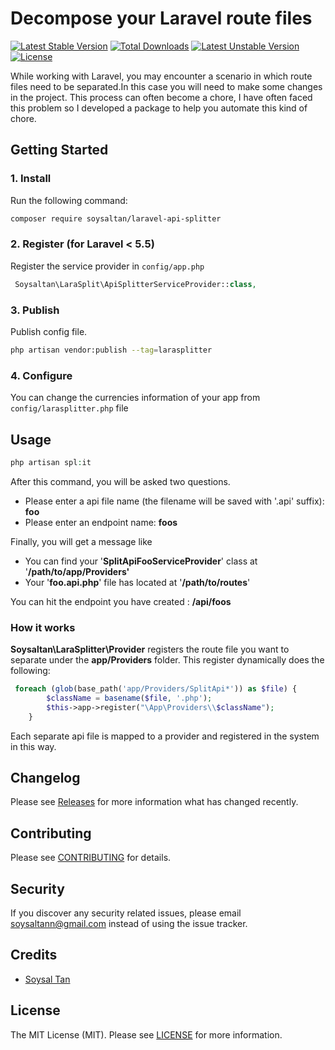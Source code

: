 # Decompose your Laravel route files

[![Latest Stable Version](https://poser.pugx.org/soysaltan/larasplitter/v)](//packagist.org/packages/soysaltan/larasplitter) [![Total Downloads](https://poser.pugx.org/soysaltan/larasplitter/downloads)](//packagist.org/packages/soysaltan/larasplitter) [![Latest Unstable Version](https://poser.pugx.org/soysaltan/larasplitter/v/unstable)](//packagist.org/packages/soysaltan/larasplitter) [![License](https://poser.pugx.org/soysaltan/larasplitter/license)](//packagist.org/packages/soysaltan/larasplitter)

While working with Laravel, you may encounter a scenario in which route files need to be separated.In this case you will need to make some changes in the project. This process can often become a chore, I have often faced this problem so I developed a package to help you automate this kind of chore.

## Getting Started

### 1. Install

Run the following command:

```bash
composer require soysaltan/laravel-api-splitter
```

### 2. Register (for Laravel < 5.5)

Register the service provider in `config/app.php`

```php
 Soysaltan\LaraSplit\ApiSplitterServiceProvider::class,
```

### 3. Publish

Publish config file.

```bash
php artisan vendor:publish --tag=larasplitter
```


### 4. Configure

You can change the currencies information of your app from `config/larasplitter.php` file

## Usage

```php
php artisan spl:it
```
After this command, you will be asked two questions.
- Please enter a api file name (the filename will be saved with '.api' suffix): **foo**
- Please enter an endpoint name: **foos**

Finally, you will get a message like
  - You can find your '**SplitApiFooServiceProvider**' class at '**/path/to/app/Providers'**
  - Your '**foo.api.php**' file has located at '**/path/to/routes**'

You can hit the endpoint you have created : **/api/foos**

### How it works
**Soysaltan\LaraSplitter\Provider** registers the route file you want to separate under the **app/Providers** folder. This register dynamically does the following:

```php
 foreach (glob(base_path('app/Providers/SplitApi*')) as $file) {
		$className = basename($file, '.php');
		$this->app->register("\App\Providers\\$className");
	}
```
Each separate api file is mapped to a provider and registered in the system in this way.

## Changelog

Please see [Releases](../../releases) for more information what has changed recently.

## Contributing

Please see [CONTRIBUTING](CONTRIBUTING.md) for details.

## Security

If you discover any security related issues, please email soysaltann@gmail.com instead of using the issue tracker.

## Credits

- [Soysal Tan](https://github.com/paramientos)

## License

The MIT License (MIT). Please see [LICENSE](LICENSE.md) for more information.
